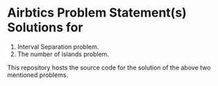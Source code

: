# Airbtics Problem Statement(s) Solutions for

1) Interval Separation problem.
2) The number of islands problem.

This repository hosts the source code for the solution of the above two mentioned problems.
